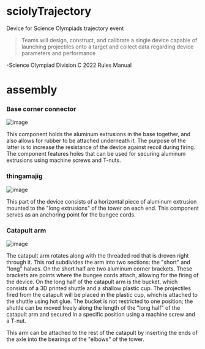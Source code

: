 # sciolyTrajectory
Device for Science Olympiads trajectory event

>Teams will design, construct, and calibrate a single device capable of launching projectiles onto a target and collect data regarding device parameters and performance

-Science Olympiad Division C 2022 Rules Manual

# assembly


### Base corner connector
![image](https://user-images.githubusercontent.com/75654428/142803258-a96a755f-a2c2-42de-8757-721ca99fef48.png)

This component holds the aluminum extrusions in the base together, and also allows for rubber to be attached underneath it. The purpose of the latter is to increase the resistance of the device against recoil during firing. The component features holes that can be used for securing aluminum extrusions using machine screws and T-nuts.

### thingamajig

![image](https://user-images.githubusercontent.com/75654428/142804717-2d2ff63b-6f13-4388-8f41-4313ab278f5c.png)

This part of the device consists of a horizontal piece of aluminum extrusion mounted to the "long extrusions" of the tower on each end. This component serves as an anchoring point for the bungee cords.

### Catapult arm

![image](https://user-images.githubusercontent.com/75654428/142805877-e0849610-b22c-4fef-b161-879f9adaec75.png)

The catapult arm rotates along with the threaded rod that is droven right through it. This rod subdivides the arm into two sections: the "short" and "long" halves. 
On the short half are two aluminum corner brackets. These brackets are points where the bungee cords attach, allowing for the firing of the device. 
On the long half of the catapult arm is the bucket, which consists of a 3D printed shuttle and a shallow plastic cup. The projectiles fired from the catapult will be placed in the plastic cup, which is attached to the shuttle using hot glue. The bucket is not restricted to one position; the shuttle can be moved freely along the length of the "long half" of the catapult arm and secured in a specific position using a machine screw and a T-nut. 

This arm can be attached to the rest of the catapult by inserting the ends of the axle into the bearings of the "elbows" of the tower.


